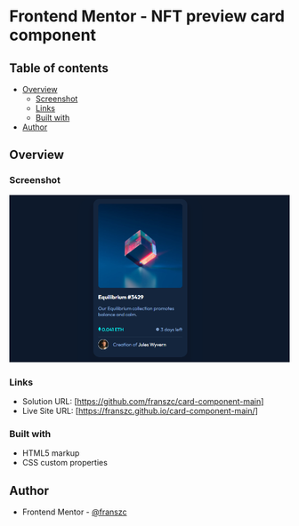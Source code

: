 # Frontend Mentor - NFT preview card component

## Table of contents

- [Overview](#overview)
  - [Screenshot](#screenshot)
  - [Links](#links)
  - [Built with](#built-with)
- [Author](#author)

## Overview

### Screenshot

![screenshot](./images/screenshot-nft.png)

### Links

- Solution URL: [https://github.com/franszc/card-component-main]
- Live Site URL: [https://franszc.github.io/card-component-main/]

### Built with

- HTML5 markup
- CSS custom properties

## Author

- Frontend Mentor - [@franszc](https://www.frontendmentor.io/profile/franszc)
